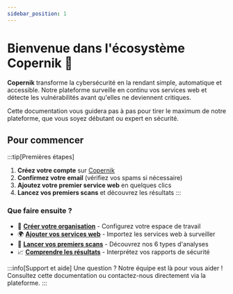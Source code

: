 ```yaml
---
sidebar_position: 1
---
```


# Bienvenue dans l'écosystème Copernik 🚀

**Copernik** transforme la cybersécurité en la rendant simple, automatique et accessible. Notre plateforme surveille en continu vos services web et détecte les vulnérabilités avant qu'elles ne deviennent critiques.

Cette documentation vous guidera pas à pas pour tirer le maximum de notre plateforme, que vous soyez débutant ou expert en sécurité.

## Pour commencer

:::tip[Premières étapes]
1. **Créez votre compte** sur [Copernik](https://beta.copernik.io/app)
2. **Confirmez votre email** (vérifiez vos spams si nécessaire)
3. **Ajoutez votre premier service web** en quelques clics
4. **Lancez vos premiers scans** et découvrez les résultats
:::

### Que faire ensuite ?

- 🎯 **[Créer votre organisation](./tutorial-basics/creer-un-organisation.md)** - Configurez votre espace de travail
- 🌍 **[Ajouter vos services web](./tutorial-basics/ajouter-un-domaine.md)** - Importez les services web à surveiller
- 🚀 **[Lancer vos premiers scans](./tutorial-basics/premiers-scans.md)** - Découvrez nos 6 types d'analyses
- 📈 **[Comprendre les résultats](./tutorial-basics/lire-un-scan.md)** - Interprétez vos rapports de sécurité

:::info[Support et aide]
Une question ? Notre équipe est là pour vous aider ! Consultez cette documentation ou contactez-nous directement via la plateforme.
:::